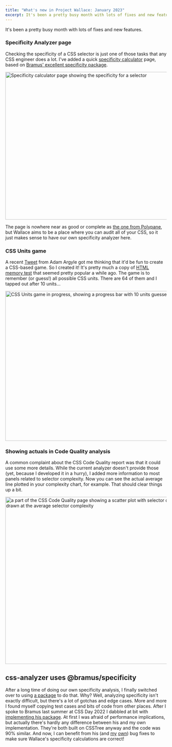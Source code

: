 ```yaml
---
title: "What's new in Project Wallace: January 2023"
excerpt: It's been a pretty busy month with lots of fixes and new features.
---
```


<script>
	import specificity_calculator from '$lib/img/blog/2023-01-31-whats-new-jan-2023/specificity-calculator.png'
	import css_units_game from '$lib/img/blog/2023-01-31-whats-new-jan-2023/css-units-game.png'
	import code_quality_threshold from '$lib/img/blog/2023-01-31-whats-new-jan-2023/code-quality-threshold.png'
</script>

It's been a pretty busy month with lots of fixes and new features.

### Specificity Analyzer page

Checking the specificity of a CSS selector is just one of those tasks that any CSS engineer does a lot. I've added a quick [specificity calculator](/specificity-calculator) page, based on [Bramus' excellent specificity package](https://github.com/bramus/specificity).

<img src={specificity_calculator} alt="Specificity calculator page showing the specificity for a selector" width="714" height="461" loading="lazy" decoding="async">

The page is nowhere near as good or complete as [the one from Polypane](https://polypane.app/css-specificity-calculator/), but Wallace aims to be a place where you can audit all of your CSS, so it just makes sense to have our own specificity analyzer here.

### CSS Units game

A recent [Tweet](https://twitter.com/argyleink/status/1611394407928070146) from Adam Argyle got me thinking that it'd be fun to create a CSS-based game. So I created it! It's pretty much a copy of [HTML memory test](https://codepen.io/plfstr/full/zYqQeRw) that seemed pretty popular a while ago. The game is to remember (or guess!) all possible CSS units. There are 64 of them and I tapped out after 10 units...

<img src={css_units_game} alt="CSS Units game in progress, showing  a progress bar with 10 units guessed of 64 total" width="714" height="468" loading="lazy" decoding="async">

### Showing actuals in Code Quality analysis

A common complaint about the CSS Code Quality report was that it could use some more details. While the current analyzer doesn't provide those (yet, because I developed it in a hurry), I added more information to most panels related to selector complexity. Now you can see the actual average line plotted in your complexity chart, for example. That should clear things up a bit.

<img src={code_quality_threshold} alt="a part of the CSS Code Quality page showing a scatter plot with selector complexity, with a clear red line drawn at the average selector complexity" width="714" height="522" loading="lazy" decoding="async">

## css-analyzer uses @bramus/specificity

After a long time of doing our own specificity analysis, I finally switched over to using [a package](https://github.com/bramus/specificity) to do that. Why? Well, analyzing specificity isn't exactly difficult, but there's a lot of gotchas and edge cases. More and more I found myself copying test cases and bits of code from other places. After I spoke to Bramus last summer at CSS Day 2022 I dabbled at bit with [implementing his package](https://github.com/projectwallace/css-analyzer/pull/270/files). At first I was afraid of performance implications, but actually there's hardly any difference between his and my own implementation. They're both built on CSSTree anyway and the code was 90% similar. And now, I can benefit from his (and [my](https://github.com/bramus/specificity/commit/973abdc2906752163af4416380decf05a1fc3459) [own](https://github.com/bramus/specificity/commit/fd29effade145c3e4f3273fc5577a5b10aa229b4)) bug fixes to make sure Wallace's specificity calculations are correct!
